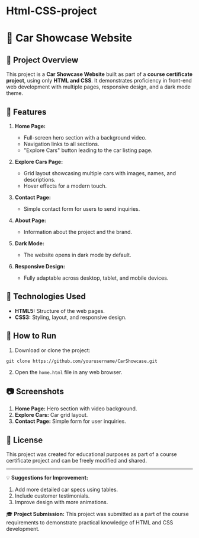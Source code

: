 # Html-CSS-project
# 🚗 Car Showcase Website

## 📖 Project Overview

This project is a **Car Showcase Website** built as part of a **course certificate project**, using only **HTML and CSS**. It demonstrates proficiency in front-end web development with multiple pages, responsive design, and a dark mode theme.

## 🌟 Features

1. **Home Page:**

   - Full-screen hero section with a background video.
   - Navigation links to all sections.
   - "Explore Cars" button leading to the car listing page.

2. **Explore Cars Page:**

   - Grid layout showcasing multiple cars with images, names, and descriptions.
   - Hover effects for a modern touch.

3. **Contact Page:**

   - Simple contact form for users to send inquiries.

4. **About Page:**

   - Information about the project and the brand.

5. **Dark Mode:**

   - The website opens in dark mode by default.

6. **Responsive Design:**

   - Fully adaptable across desktop, tablet, and mobile devices.

## 🎨 Technologies Used

- **HTML5:** Structure of the web pages.
- **CSS3:** Styling, layout, and responsive design.

## 🚀 How to Run

1. Download or clone the project:

```
git clone https://github.com/yourusername/CarShowcase.git
```

2. Open the `home.html` file in any web browser.

## 📷 Screenshots

1. **Home Page:** Hero section with video background.
2. **Explore Cars:** Car grid layout.
3. **Contact Page:** Simple form for user inquiries.

## 📜 License

This project was created for educational purposes as part of a course certificate project and can be freely modified and shared.

---

💡 **Suggestions for Improvement:**

1. Add more detailed car specs using tables.
2. Include customer testimonials.
3. Improve design with more animations.

🎓 **Project Submission:**
This project was submitted as a part of the course requirements to demonstrate practical knowledge of HTML and CSS development.
